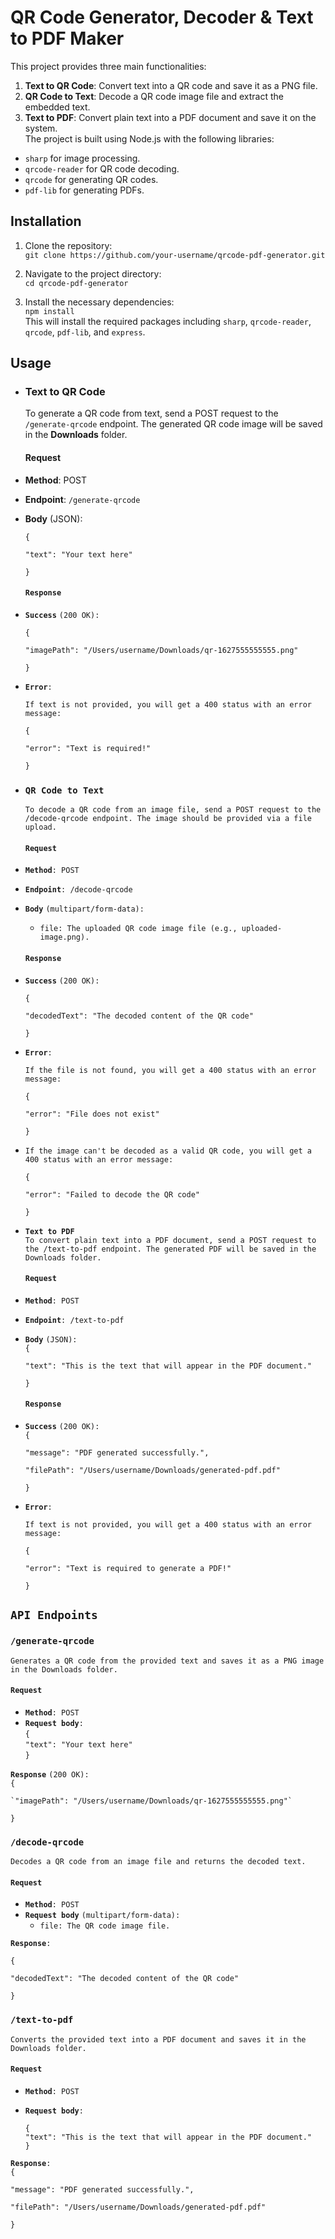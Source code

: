# **QR Code Generator, Decoder & Text to PDF Maker**

This project provides three main functionalities:

1. **Text to QR Code**: Convert text into a QR code and save it as a PNG file.  
2. **QR Code to Text**: Decode a QR code image file and extract the embedded text.  
3. **Text to PDF**: Convert plain text into a PDF document and save it on the system.  
   The project is built using Node.js with the following libraries:  
* `sharp` for image processing.  
* `qrcode-reader` for QR code decoding.  
* `qrcode` for generating QR codes.  
* `pdf-lib` for generating PDFs.

## **Installation**

1. Clone the repository:  
   `git clone https://github.com/your-username/qrcode-pdf-generator.git`

   

2. Navigate to the project directory:  
   `cd qrcode-pdf-generator`

   

3. Install the necessary dependencies:  
   `npm install`  
   This will install the required packages including `sharp`, `qrcode-reader`, `qrcode`, `pdf-lib`, and `express`.

## **Usage**

* ### **Text to QR Code**

  To generate a QR code from text, send a POST request to the `/generate-qrcode` endpoint. The generated QR code image will be saved in the **Downloads** folder.

  #### **Request**

* **Method**: POST  
* **Endpoint**: `/generate-qrcode`  
* **Body** (JSON):

    
  `{`

    `"text": "Your text here"`

  `}`


  ####  **`Response`**

* **`Success`** `(200 OK):`

    
  `{`

    `"imagePath": "/Users/username/Downloads/qr-1627555555555.png"`

  `}`


* **`Error`**`:`

  `If text is not provided, you will get a 400 status with an error message:`

  `{`

    `"error": "Text is required!"`

  `}`

* ### **`QR Code to Text`**

  `To decode a QR code from an image file, send a POST request to the /decode-qrcode endpoint. The image should be provided via a file upload.`

  #### **`Request`**

* **`Method`**`: POST`  
* **`Endpoint`**`: /decode-qrcode`  
* **`Body`** `(multipart/form-data):`  
  * `file: The uploaded QR code image file (e.g., uploaded-image.png).`

  #### **`Response`**

* **`Success`** `(200 OK):`

  `{` 

  `"decodedText": "The decoded content of the QR code"` 

  `}`

* **`Error`**`:`

  `If the file is not found, you will get a 400 status with an error message:`

  `{`

    `"error": "File does not exist"`

  `}`


* `If the image can't be decoded as a valid QR code, you will get a 400 status with an error message:`

  `{`

    `"error": "Failed to decode the QR code"`

  `}`

* **`Text to PDF`**  
  `To convert plain text into a PDF document, send a POST request to the /text-to-pdf endpoint. The generated PDF will be saved in the Downloads folder.`

  #### **`Request`**

* **`Method`**`: POST`  
* **`Endpoint`**`: /text-to-pdf`  
* **`Body`** `(JSON):`  
  `{`

    `"text": "This is the text that will appear in the PDF document."`

  `}`

  #### **`Response`**

* **`Success`** `(200 OK):`  
  `{`

    `"message": "PDF generated successfully.",`

    `"filePath": "/Users/username/Downloads/generated-pdf.pdf"`

  `}`

* **`Error`**`:`

  `If text is not provided, you will get a 400 status with an error message:`

  `{`

    `"error": "Text is required to generate a PDF!"`

  `}`


## **`API Endpoints`**

### **`/generate-qrcode`**

`Generates a QR code from the provided text and saves it as a PNG image in the Downloads folder.`

#### **`Request`**

* **`Method`**`: POST`  
* **`Request body`**`:`  
  `{`  
    `"text": "Your text here"`  
  `}`

**`Response`** `(200 OK):`  
	`{`

  	`"imagePath": "/Users/username/Downloads/qr-1627555555555.png"`

`}`

### **`/decode-qrcode`**

`Decodes a QR code from an image file and returns the decoded text.`

#### **`Request`**

* **`Method`**`: POST`  
* **`Request body`** `(multipart/form-data):`  
  * `file: The QR code image file.`	

**`Response`**`:`

`{`

  `"decodedText": "The decoded content of the QR code"`

`}`

### **`/text-to-pdf`**

`Converts the provided text into a PDF document and saves it in the Downloads folder.`

#### **`Request`**

* **`Method`**`: POST`  
* **`Request body`**`:`

  `{`  
    `"text": "This is the text that will appear in the PDF document."`  
  `}`

**`Response`**`:`  
	`{`

  `"message": "PDF generated successfully.",`

  `"filePath": "/Users/username/Downloads/generated-pdf.pdf"`

`}`

